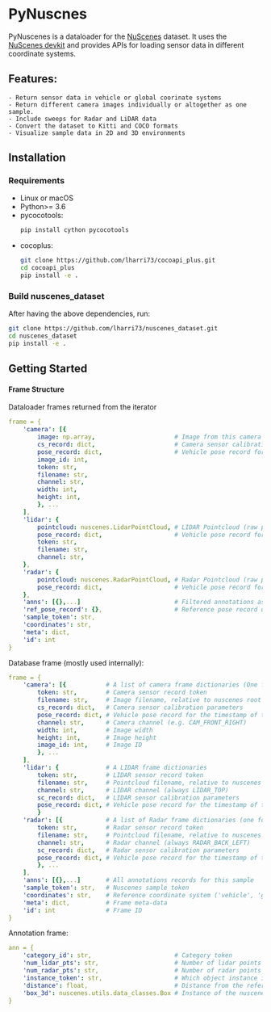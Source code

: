# PyNuscnes

PyNuscenes is a dataloader for the [NuScenes](https://www.nuscenes.org/) dataset.
It uses the [NuScenes devkit](https://github.com/nutonomy/nuscenes-devkit) and 
provides APIs for loading sensor data in different coordinate systems.

## Features:
    - Return sensor data in vehicle or global coorinate systems
    - Return different camera images individually or altogether as one sample.
    - Include sweeps for Radar and LiDAR data
    - Convert the dataset to Kitti and COCO formats
    - Visualize sample data in 2D and 3D environments

## Installation
### Requirements
- Linux or macOS
- Python>= 3.6
- pycocotools: 
    ```bash
    pip install cython pycocotools
    ```
- cocoplus:
    ```bash
    git clone https://github.com/lharri73/cocoapi_plus.git
    cd cocoapi_plus
    pip install -e .
    ```

### Build nuscenes_dataset
After having the above dependencies, run:
```bash
git clone https://github.com/lharri73/nuscenes_dataset.git
cd nuscenes_dataset
pip install -e .
```

## Getting Started

#### Frame Structure

Dataloader frames returned from the iterator
```yaml
frame = {
    'camera': [{
        image: np.array,                      # Image from this camera
        cs_record: dict,                      # Camera sensor calibration parameters
        pose_record: dict,                    # Vehicle pose record for the timestamp of the camera
        image_id: int,
        token: str,
        filename: str,
        channel: str,
        width: int,
        height: int,
        }, ...
    ],
    'lidar': {
        pointcloud: nuscenes.LidarPointCloud, # LIDAR Pointcloud (raw points are at ['pointcloud'].points 4xn)
        pose_record: dict,                    # Vehicle pose record for the timestamp of the lidar
        token: str,
        filename: str,
        channel: str,
    },
    'radar': {
        pointcloud: nuscenes.RadarPointCloud, # Radar Pointcloud (raw points are at ['pointcloud'].points 18xn)
        pose_record: dict,                    # Vehicle pose record for the timestamp of Radar
    },
    'anns': [{},...]                          # Filtered annotations as Box objects
    'ref_pose_record': {},                    # Reference pose record used for mapping anns from global to vehicle
    'sample_token': str,
    'coordinates': str,
    'meta': dict,
    'id': int
}
```

Database frame (mostly used internally):
```yaml
frame = {
    'camera': [{           # A list of camera frame dictionaries (One for each camera)
        token: str,        # Camera sensor record token
        filename: str,     # Image filename, relative to nuscenes root dir
        cs_record: dict,   # Camera sensor calibration parameters
        pose_record: dict, # Vehicle pose record for the timestamp of the camera
        channel: str,      # Camera channel (e.g. CAM_FRONT_RIGHT)
        width: int,        # Image width
        height: int,       # Image height
        image_id: int,     # Image ID
        }, ...
    ],
    'lidar': {             # A LIDAR frame dictionaries
        token: str,        # LIDAR sensor record token
        filename: str,     # Pointcloud filename, relative to nuscenes root dir
        channel: str,      # LIDAR channel (always LIDAR_TOP)
        sc_record: dict,   # LIDAR sensor calibration parameters
        pose_record: dict, # Vehicle pose record for the timestamp of the LIDAR
        }
    'radar': [{            # A list of Radar frame dictionaries (one for each Radar)
        token: str,        # Radar sensor record token
        filename: str,     # Pointcloud filename, relative to nuscenes root dir
        channel: str,      # Radar channel (always RADAR_BACK_LEFT)
        sc_record: dict,   # Radar sensor calibration parameters
        pose_record: dict, # Vehicle pose record for the timestamp of the Radar
        }, ...
    ],
    'anns': [{},...]       # All annotations records for this sample
    'sample_token': str,   # Nuscenes sample token
    'coordinates': str,    # Reference coordinate system ('vehicle', 'global')
    'meta': dict,          # Frame meta-data
    'id': int              # Frame ID
}
```

Annotation frame:
```yaml
ann = {
    'category_id': str,                       # Category token
    'num_lidar_pts': str,                     # Number of lidar points in this box
    'num_radar_pts': str,                     # Number of radar points in this box
    'instance_token': str,                    # Which object instance is this annotating. An instance can have multiple annotations over time.
    'distance': float,                        # Distance from the reference sensor (meters)
    'box_3d': nuscenes.utils.data_classes.Box # Instance of the nuscenes box describing this object
}
```
